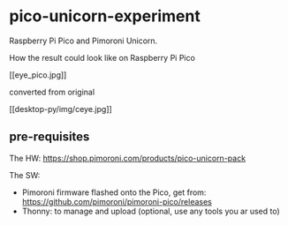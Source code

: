 # pico-unicorn-experiment

Raspberry Pi Pico and Pimoroni Unicorn.

How the result could look like on Raspberry Pi Pico

[[eye_pico.jpg]]

converted from original

[[desktop-py/img/ceye.jpg]]

## pre-requisites

The HW: https://shop.pimoroni.com/products/pico-unicorn-pack

The SW:

* Pimoroni firmware flashed onto the Pico, get from: https://github.com/pimoroni/pimoroni-pico/releases
* Thonny: to manage and upload (optional, use any tools you ar used to)


